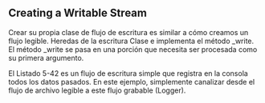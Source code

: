 ## Creating a Writable Stream

Crear su propia clase de flujo de escritura es similar a cómo 
creamos un flujo legible. Heredas de la escritura
Clase e implementa el método _write. El método _write 
se pasa en una porción que necesita ser procesada como su primera
argumento.

El Listado 5-42 es un flujo de escritura simple que registra 
en la consola todos los datos pasados. En este ejemplo, simplemente
canalizar desde el flujo de archivo legible a este flujo grabable (Logger).
